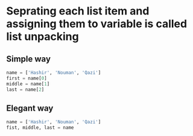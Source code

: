 # Seprating each list item and assigning them to variable is called list unpacking

## Simple way

```python
name = ['Hashir', 'Nouman', 'Qazi']
first = name[0]
middle = name[1]
last = name[2]
```

## Elegant way

```python
name = ['Hashir', 'Nouman', 'Qazi']
fist, middle, last = name
```
